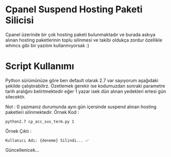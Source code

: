 
#   Cpanel Suspend Hosting Paketi Silicisi

Cpanel üzerinde bir çok hosting paketi bulunmaktadır ve burada askıya alınan hosting paketlerinin toplu silinmesi ve takibi oldukça zordur özellikle whmcs gibi bir yazılım kullanmıyorsak :)

# Script Kullanımı  
 

Python sürümünüze göre ben default olarak 2.7 var sayıyorum aşağıdaki şekilde çalıştırabilirz.
Özetlemek gerekir ise kodumuzdan sonraki parametre tarih aralığını belirtmektedir eğer 1 yazar isek dün alınan yedekleri ertesi gün silecektir.

Not : 0 yazmanız durumunda aynı gün içersinde suspend alınan hosting paketleri silinmektedir.
Örnek  Kod : 

    python2.7 cp_acc_sus_term.py 1

Örnek Çıktı : 

    Kullanıcı Adı: {deneme} Silindi... ✅

 Güncellenicek...
